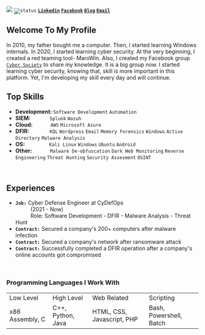 <code>![](https://visitor-badge.glitch.me/badge?page_id=github.com/mamun-sec)</code> <code>![status](https://img.shields.io/badge/status-up-brightgreen)</code> <code><b><a href="https://www.linkedin.com/in/mamun-masak/">Linkedin</a></code> <code><a href="https://www.facebook.com/Mamun.Masak/">Facebook</a></code> <code><a href="https://intarna.com/blog/">Blog</a></code> <code><a href="mailto:ceo@intarna.com">Email</a></b></code>
<br>
<h2>Welcome To My Profile</h2>
In 2010, my father bought me a computer.  Then, I started learning Windows internals. In 2020, I started learning cyber security. At the very beginning, I created a red teaming tool- MaroWin. Also, I created my Facebook group <code><a href="https://www.facebook.com/groups/cybersc">Cyber Society</a></code> to share my knowledge. It is a big group now. I started learning cyber security, knowing that, skill is more important in this platform. Yet, I'm developing my skill every day and will continue.

<br>
<h2>Top Skills</h2>
<ul>
  <li><b>Development: </b> <code>Software Development</code> <code>Automation</code></li>
  <li><b>SIEM: &nbsp;&nbsp;&nbsp;&nbsp;&nbsp;&nbsp;&nbsp;&nbsp;&nbsp;&nbsp;&nbsp;&nbsp;&nbsp;</b> <code>Splunk</code> <code>Wazuh</code></li>
  <li><b>Cloud: &nbsp;&nbsp;&nbsp;&nbsp;&nbsp;&nbsp;&nbsp;&nbsp;&nbsp;&nbsp;&nbsp;&nbsp;</b> <code>AWS</code> <code>Microsoft Azure</code></li>
  <li><b>DFIR: &nbsp;&nbsp;&nbsp;&nbsp;&nbsp;&nbsp;&nbsp;&nbsp;&nbsp;&nbsp;&nbsp;&nbsp;&nbsp;&nbsp;</b> <code>KQL</code> <code>Wordpress</code> <code>Email</code> <code>Memory Forensics</code> <code>Windows</code> <code>Active Directory</code> <code>Malware Analysis</code></li>
  <li><b>OS: &nbsp;&nbsp;&nbsp;&nbsp;&nbsp;&nbsp;&nbsp;&nbsp;&nbsp;&nbsp;&nbsp;&nbsp;&nbsp;&nbsp;&nbsp;&nbsp;&nbsp;</b> <code>Kali Linux</code> <code>Windows</code> <code>Ubuntu</code> <code>Android</code></li>
  <li><b>Other: &nbsp;&nbsp;&nbsp;&nbsp;&nbsp;&nbsp;&nbsp;&nbsp;&nbsp;&nbsp;&nbsp;&nbsp;</b> <code>Malware De-obfuscation</code> <code>Dark Web Monitoring</code> <code>Reverse Engineering</code> <code>Threat Hunting</code> <code>Security Assesment</code> <code>OSINT</code>
</ul>  
<br>
<h2><b>Experiences</b></h2>
<ul>
  <li><code><b>Job:</b></code>&nbsp;Cyber Defense Engineer at CyDefOps</li>
  &nbsp;&nbsp;&nbsp;&nbsp;&nbsp;&nbsp;&nbsp;&nbsp;&nbsp;&nbsp;(2021 - Now)<br>
  &nbsp;&nbsp;&nbsp;&nbsp;&nbsp;&nbsp;&nbsp;&nbsp;&nbsp;&nbsp;Role: Software Development - DFIR - Malware Analysis - Threat Hunt
  <li><code><b>Contract:</b></code>&nbsp;Secured a company's 200+ computers after malware infection</li>
  <li><code><b>Contract:</b></code>&nbsp;Secured a company's network after ransomware attack</li>
  <li><code><b>Contract:</b></code>&nbsp;Successfully completed a DFIR operation after a company's online accounts got compromised</li>
</ul><br>
<h3><b>Programming Languages I Work With</b></h3>
<table style="width:100%">
  <tr>
    <td>Low Level</td>
    <td>High Level</td>
    <td>Web Related</td>
    <td>Scripting</td>
  </tr>
  <tr>
    <td>x86 Assembly, C</td>
    <td>C++, Python, Java</td>
    <td>HTML, CSS, Javascript, PHP</td>
    <td>Bash, Powershell, Batch</td>
  </tr>
</table>
